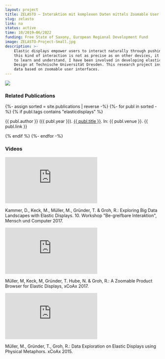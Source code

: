 ```yaml
---
layout: project
title: ZELASTO – Interaktion mit komplexen Daten mittels Zoomable User Interfaces auf Elastischen Oberflächen
slug: zelasto
link: na
status: active
time: 10/2019–06/2022
funding: Free State of Saxony, European Regional Development Fund
image: ZELASTO-Project-Small.jpg
description: >-
    Elastic displays empower users to interact naturally through pushing and pulling, folding and twisting. While
    this kind of interaction is not as precise as on other devices, it utilizes interaction metaphors which are easy
    to learn and understand. I have been involved in developing elastic displays since 2012 at the Chair of Media
    Design at Technische Universität Dresden. This research project investigates application scenarios involving complex
    data based on zoomable user interfaces.
---
```

<div class="offset3 col4 bottom-padding">
    <img src="{{site.baseurl}}/assets/images/EFRE_EU_quer_2015_cmyk_engl.png">
</div>

<div class="offset3 col9">
    <h3>Related Publications</h3>
</div>

<div class="offset3 col9 bottom-padding">
    {%- assign sorted = site.publications | reverse -%}
    {%- for publ in sorted -%}
    {% if publ.tags contains "elasticdisplays" %}
    <p class="small line-space dont-break-out">
        {{ publ.author }} ({{ publ.year }}). <a href="{{publ.link}}">{{ publ.title }}</a>. In: {{ publ.venue }}. {{
        publ.link }}
    </p>
    {% endif %}
    {%- endfor -%}
</div>

<div class="offset3 col9">
    <h3>Videos</h3>
</div>

<div class="offset3 col3">
    <div class="iframe-container">
        <iframe src="https://www.youtube.com/embed/DGWD3ZlLgXc" title="YouTube video player" frameborder="0"
            allow="accelerometer; autoplay; clipboard-write; encrypted-media; gyroscope; picture-in-picture"
            allowfullscreen></iframe>
    </div>
    <div class="line-space">
        <p class="small">
        Kammer, D., Keck, M., Müller, M., Gründer, T. & Groh, R.: Exploring Big Data Landscapes with Elastic
        Displays. 10. Workshop "Be-greifbare Interaktion", Mensch und Computer 2017.
    </p>
    </div>
</div>
<div class="col3 left-padding">
    <div class="iframe-container">
        <iframe src="https://www.youtube.com/embed/QWnh8-_k3pQ" title="YouTube video player" frameborder="0"
            allow="accelerometer; autoplay; clipboard-write; encrypted-media; gyroscope; picture-in-picture"
            allowfullscreen></iframe>
    </div>
    <div class="line-space">
    <p class="small">
        Müller, M, Keck, M, Gründer, T. Hube, N. & Groh, R.: A Zoomable Product Browser for Elastic Displays, xCoAx
        2017.
    </p>    
    </div>
</div>
<div class="col3 left-padding">
    <div class="iframe-container">
        <iframe src="https://www.youtube.com/embed/5m3uHXCfaAg" title="YouTube video player" frameborder="0"
            allow="accelerometer; autoplay; clipboard-write; encrypted-media; gyroscope; picture-in-picture"
            allowfullscreen></iframe>
    </div>
    <div class="line-space">
        <p class="small">
        Müller, M., Gründer, T., Groh, R.: Data Exploration on Elastic Displays using Physical Metaphors. xCoAx
        2015.
    </p>
    </div>
</div>